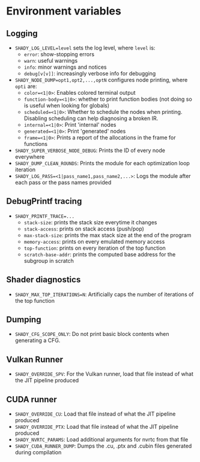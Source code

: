 # Environment variables

## Logging

 * `SHADY_LOG_LEVEL=level` sets the log level, where `level` is:
   * `error`: show-stopping errors
   * `warn`: useful warnings
   * `info`: minor warnings and notices
   * `debug[v[v]]`: increasingly verbose info for debugging
 * `SHADY_NODE_DUMP=opt1,opt2,...,optN` configures node printing, where `opti` are:
   * `color=<1|0>`: Enables colored terminal output
   * `function-body=<1|0>`: whether to print function bodies (not doing so is useful when looking for globals)
   * `scheduled=<1|0>`: Whether to schedule the nodes when printing. Disabling scheduling can help diagnosing a broken IR.
   * `internal=<1|0>`: Print 'internal' nodes
   * `generated=<1|0>`: Print 'generated' nodes
   * `frame=<1|0>`: Prints a report of the allocations in the frame for functions
 * `SHADY_SUPER_VERBOSE_NODE_DEBUG`: Prints the ID of every node everywhere
 * `SHADY_DUMP_CLEAN_ROUNDS`: Prints the module for each optimization loop iteration
 * `SHADY_LOG_PASS=<1|pass_name1,pass_name2,...>`: Logs the module after each pass or the pass names provided

## DebugPrintf tracing

 * `SHADY_PRINTF_TRACE=...`
   * `stack-size`: prints the stack size everytime it changes
   * `stack-access`: prints on stack access (push/pop)
   * `max-stack-size`: prints the max stack size at the end of the program
   * `memory-access`: prints on every emulated memory access
   * `top-function`: prints on every iteration of the top function
   * `scratch-base-addr`: prints the computed base address for the subgroup in scratch

## Shader diagnostics

 * `SHADY_MAX_TOP_ITERATIONS=N`: Artificially caps the number of iterations of the top function

## Dumping

 * `SHADY_CFG_SCOPE_ONLY`: Do not print basic block contents when generating a CFG.

## Vulkan Runner

 * `SHADY_OVERRIDE_SPV`: For the Vulkan runner, load that file instead of what the JIT pipeline produced

## CUDA runner

 * `SHADY_OVERRIDE_CU`: Load that file instead of what the JIT pipeline produced
 * `SHADY_OVERRIDE_PTX`: Load that file instead of what the JIT pipeline produced
 * `SHADY_NVRTC_PARAMS`: Load additional arguments for nvrtc from that file 
 * `SHADY_CUDA_RUNNER_DUMP`: Dumps the .cu, .ptx and .cubin files generated during compilation